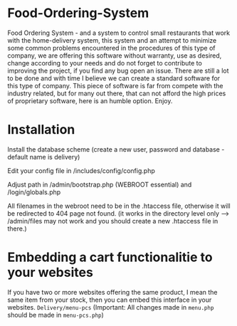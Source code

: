 # Food-Ordering-System

  Food Ordering System - and a system to control small restaurants that work with the home-delivery system, this system and an attempt to minimize some common problems encountered in the procedures of this type of company, we are offering this software without warranty, use as desired, change according to your needs and do not forget to contribute to improving the project, if you find any bug open an issue. There are still a lot to be done and with time I believe we can create a standard software for this type of company. This piece of software is far from compete with the industry related, but for many out there, that can not afford the high prices of proprietary software, here is an humble option. Enjoy.

# Installation

  Install the database scheme (create a new user, password and database - default name is delivery)

  Edit your config file in /includes/config/config.php

  Adjust path in /admin/bootstrap.php (WEBROOT essential) and /login/globals.php

  All filenames in the webroot need to be in the .htaccess file, otherwise it will be redirected to 404 page not found.
    (it works in the directory level only --> /admin/files may not work and you should create a new .htaccess file in there.)


# Embedding a cart functionalitie to your websites

  If you have two or more websites offering the same product, I mean the same item from your stock, then you can embed this interface in your websites.
   `Delivery/menu-pcs` (Important: All changes made in `menu.php` should be made in `menu-pcs.php`)
